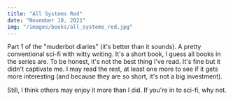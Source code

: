 ```yaml
---
title: "All Systems Red"
date: "November 10, 2021"
img: "/images/books/all_systems_red.jpg"
---
```


Part 1 of the "muderbot diaries" (it's better than it sounds). A pretty conventional sci-fi with witty writing. It's a short book, I guess all books in the series are. To be honest, it's not the best thing I've read. It's fine but it didn't captivate me. I may read the rest, at least one more to see if it gets more interesting (and because they are so short, it's not a big investment).

Still, I think others may enjoy it more than I did. If you're in to sci-fi, why not.